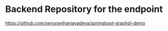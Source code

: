 # Backend Repository for the endpoint
https://github.com/senuravihanjayadeva/springboot-graphql-demo